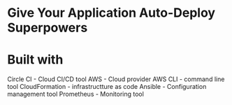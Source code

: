 # Give Your Application Auto-Deploy Superpowers
 
# Built with

Circle CI - Cloud CI/CD tool
AWS - Cloud provider
AWS CLI - command line tool
CloudFormation - infrastructture as code
Ansible - Configuration management tool
Prometheus - Monitoring tool

